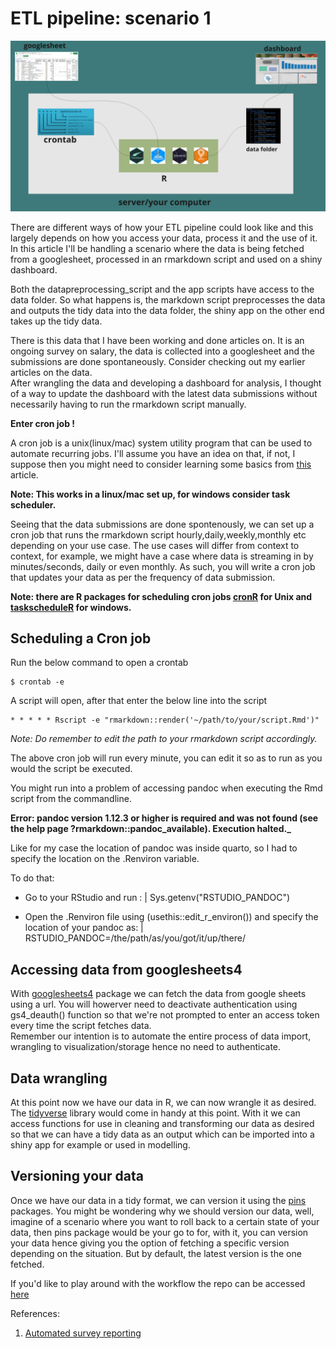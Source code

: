 # ETL pipeline: scenario 1   

![](www/etl.jpg)

There are different ways of how your ETL pipeline could look like and this largely depends on how you access your data, process it and the use of it. 
In this article I'll be handling a scenario where the data is being fetched from a googlesheet, processed in an rmarkdown script and used on a shiny dashboard.  

Both the datapreprocessing_script and the app scripts have access to the data folder. So what happens is, the markdown script preprocesses the data and outputs the tidy data into the data folder, the shiny app on the other end takes up the tidy data.   

There is this data that I have been working and done articles on. It is an ongoing survey on salary, the data is collected into a googlesheet and the submissions are done spontaneously. Consider checking out my earlier articles on the data.   
After wrangling the data and developing a dashboard for analysis, I thought of a way to update the dashboard with the latest data submissions without necessarily having to run the rmarkdown script manually. 

**Enter cron job !**      

A cron job is a unix(linux/mac) system utility program that can be used to automate recurring jobs. I'll assume you have an idea on that, if not, I suppose then you might need to consider learning some basics from [this](https://linuxhandbook.com/crontab/) article.   

**Note: This works in a linux/mac set up, for windows consider task scheduler.**      

Seeing that the data submissions are done spontenously, we can set up a cron job that runs the rmarkdown script hourly,daily,weekly,monthly etc depending on your use case. 
The use cases will differ from context to context, for example, we might have a case where data is streaming in by minutes/seconds, daily or even monthly. As such, you will write a cron job that updates your data as per the frequency of data submission.    

**Note: there are R packages for scheduling cron jobs [cronR](https://github.com/bnosac/cronR) for Unix and [taskscheduleR](https://github.com/bnosac/taskscheduleR) for windows.**     


## Scheduling a Cron job 

Run the below command to open a crontab  

```
$ crontab -e 
```

A script will open, after that enter the below line into the script 


```
* * * * * Rscript -e "rmarkdown::render('~/path/to/your/script.Rmd')"
```

_Note: Do remember to edit the path to your rmarkdown script accordingly._     

The above cron job will run every minute, you can edit it so as to run as you would the script be executed.  

You might run into a problem of accessing pandoc when executing the Rmd script from the commandline.   

**Error: pandoc version 1.12.3 or higher is required and was not found (see the help page ?rmarkdown::pandoc_available).
Execution halted._**  


Like for my case the location of pandoc was inside quarto, so I had to specify the location on the .Renviron variable.  

To do that: 
  - Go to your RStudio and run : 
    | Sys.getenv("RSTUDIO_PANDOC") 
  
  - Open the .Renviron file using (usethis::edit_r_environ()) and specify the location of your pandoc as: 
    | RSTUDIO_PANDOC=/the/path/as/you/got/it/up/there/


## Accessing data from googlesheets4   

With [googlesheets4](https://github.com/tidyverse/googlesheets4) package we can fetch the data from google sheets using a url. 
You will howerver need to deactivate authentication using gs4_deauth() function so that we're not prompted to enter an access token every time the script fetches data.  
Remember our intention is to automate the entire process of data import, wrangling to visualization/storage hence no need to authenticate.  

## Data wrangling

At this point now we have our data in R, we can now wrangle it as desired. 
The [tidyverse](https://github.com/tidyverse/tidyverse) library would come in handy at this point. With it we can access functions for use in cleaning and transforming our data as desired so that we can have a tidy data as an output which can be imported into a shiny app for example or used in modelling.  


## Versioning your data   
Once we have our data in a tidy format, we can version it using the [pins](https://pins.rstudio.com/) packages. 
You might be wondering why we should version our data, well, imagine of a scenario where you want to roll back to a certain state of your data, then pins package would be your go to for, with it, you can version your data hence giving you the option of fetching a specific version depending on the situation. But by default, the latest version is the one fetched.   

If you'd like to play around with the workflow the repo can be accessed [here](https://github.com/oyogo/ETL_pipeline)    

References:  

1. [Automated survey reporting](https://www.rstudio.com/blog/automated-survey-reporting/)   






